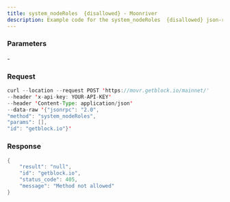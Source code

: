 ```yaml
---
title: system_nodeRoles  {disallowed} - Moonriver
description: Example code for the system_nodeRoles  {disallowed} json-rpc method. Сomplete guide on how to use system_nodeRoles  {disallowed} json-rpc in GetBlock.io Web3 documentation.
---
```


### Parameters


\-

### Request

``` java
curl --location --request POST 'https://movr.getblock.io/mainnet/' 
--header 'x-api-key: YOUR-API-KEY' 
--header 'Content-Type: application/json' 
--data-raw '{"jsonrpc": "2.0",
"method": "system_nodeRoles",
"params": [],
"id": "getblock.io"}'
```

###  Response

``` java
{
    "result": "null",
    "id": "getblock.io",
    "status_code": 405,
    "message": "Method not allowed"
}
```

